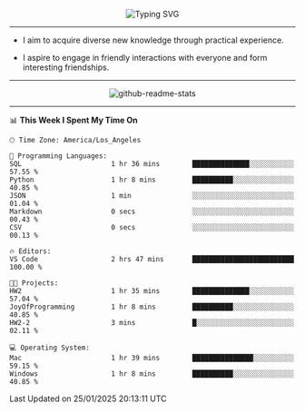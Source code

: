 <p align="center">
  <img src="https://readme-typing-svg.demolab.com?font=Fira+Code&weight=500&size=32&duration=2500&pause=1600&center=true&vCenter=true&random=false&width=1024&height=64&lines=Hi+there+%F0%9F%91%8B;I'm+delighted+you+could+make+it+here+%F0%9F%8E%89;I'm+Harry%2C+a+college+student+still+finding+my+way" alt="Typing SVG" />
</p>


---


- I aim to acquire diverse new knowledge through practical experience.

- I aspire to engage in friendly interactions with everyone and form interesting friendships.


---


<p align="center">
  <img src="https://github-readme-stats.vercel.app/api?username=Harry-Jing&show_icons=true" alt="github-readme-stats"/>
</p>


---

<!--START_SECTION:waka-->
📊 **This Week I Spent My Time On** 

```text
🕑︎ Time Zone: America/Los_Angeles

💬 Programming Languages: 
SQL                      1 hr 36 mins        ██████████████░░░░░░░░░░░   57.55 % 
Python                   1 hr 8 mins         ██████████░░░░░░░░░░░░░░░   40.85 % 
JSON                     1 min               ░░░░░░░░░░░░░░░░░░░░░░░░░   01.04 % 
Markdown                 0 secs              ░░░░░░░░░░░░░░░░░░░░░░░░░   00.43 % 
CSV                      0 secs              ░░░░░░░░░░░░░░░░░░░░░░░░░   00.13 % 

🔥 Editors: 
VS Code                  2 hrs 47 mins       █████████████████████████   100.00 % 

🐱‍💻 Projects: 
HW2                      1 hr 35 mins        ██████████████░░░░░░░░░░░   57.04 % 
JoyOfProgramming         1 hr 8 mins         ██████████░░░░░░░░░░░░░░░   40.85 % 
HW2-2                    3 mins              █░░░░░░░░░░░░░░░░░░░░░░░░   02.11 % 

💻 Operating System: 
Mac                      1 hr 39 mins        ███████████████░░░░░░░░░░   59.15 % 
Windows                  1 hr 8 mins         ██████████░░░░░░░░░░░░░░░   40.85 % 
```


 Last Updated on 25/01/2025 20:13:11 UTC
<!--END_SECTION:waka-->
